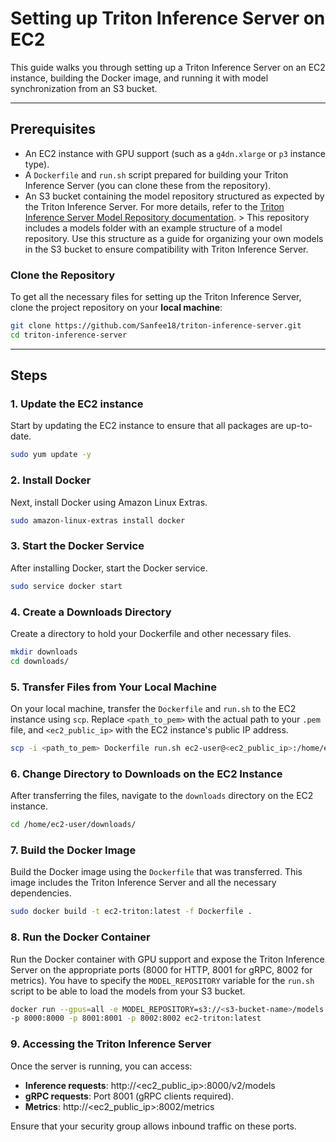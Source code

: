 # Setting up Triton Inference Server on EC2

This guide walks you through setting up a Triton Inference Server on an EC2 instance, building the Docker image, and running it with model synchronization from an S3 bucket.

---

## Prerequisites

- An EC2 instance with GPU support (such as a `g4dn.xlarge` or `p3` instance type).
- A `Dockerfile` and `run.sh` script prepared for building your Triton Inference Server (you can clone these from the repository).
- An S3 bucket containing the model repository structured as expected by the Triton Inference Server. For more details, refer to the [Triton Inference Server Model Repository documentation](https://docs.nvidia.com/deeplearning/triton-inference-server/user-guide/docs/user_guide/model_repository.html). > This repository includes a models folder with an example structure of a model repository. Use this structure as a guide for organizing your own models in the S3 bucket to ensure compatibility with Triton Inference Server.

### Clone the Repository
To get all the necessary files for setting up the Triton Inference Server, clone the project repository on your **local machine**: 

```bash
git clone https://github.com/Sanfee18/triton-inference-server.git
cd triton-inference-server
```

---

## Steps

### 1. Update the EC2 instance

Start by updating the EC2 instance to ensure that all packages are up-to-date.

```bash
sudo yum update -y
```

### 2. Install Docker

Next, install Docker using Amazon Linux Extras.

```bash
sudo amazon-linux-extras install docker
```

### 3. Start the Docker Service

After installing Docker, start the Docker service.

```bash
sudo service docker start
```

### 4. Create a Downloads Directory

Create a directory to hold your Dockerfile and other necessary files.

```bash
mkdir downloads
cd downloads/
```

### 5. Transfer Files from Your Local Machine

On your local machine, transfer the `Dockerfile` and `run.sh` to the EC2 instance using `scp`. Replace `<path_to_pem>` with the actual path to your `.pem` file, and `<ec2_public_ip>` with the EC2 instance's public IP address.

```bash
scp -i <path_to_pem> Dockerfile run.sh ec2-user@<ec2_public_ip>:/home/ec2-user/downloads
```

### 6. Change Directory to Downloads on the EC2 Instance

After transferring the files, navigate to the `downloads` directory on the EC2 instance.

```bash
cd /home/ec2-user/downloads/
```

### 7. Build the Docker Image

Build the Docker image using the `Dockerfile` that was transferred. This image includes the Triton Inference Server and all the necessary dependencies.

```bash
sudo docker build -t ec2-triton:latest -f Dockerfile .
```

### 8. Run the Docker Container

Run the Docker container with GPU support and expose the Triton Inference Server on the appropriate ports (8000 for HTTP, 8001 for gRPC, 8002 for metrics). 
You have to specify the `MODEL_REPOSITORY` variable for the `run.sh` script to be able to load the models from your S3 bucket. 

```bash
docker run --gpus=all -e MODEL_REPOSITORY=s3://<s3-bucket-name>/models \
-p 8000:8000 -p 8001:8001 -p 8002:8002 ec2-triton:latest
```

### 9. Accessing the Triton Inference Server

Once the server is running, you can access:
- **Inference requests**: http://<ec2_public_ip>:8000/v2/models
- **gRPC requests**: Port 8001 (gRPC clients required).
- **Metrics**: http://<ec2_public_ip>:8002/metrics

Ensure that your security group allows inbound traffic on these ports.
